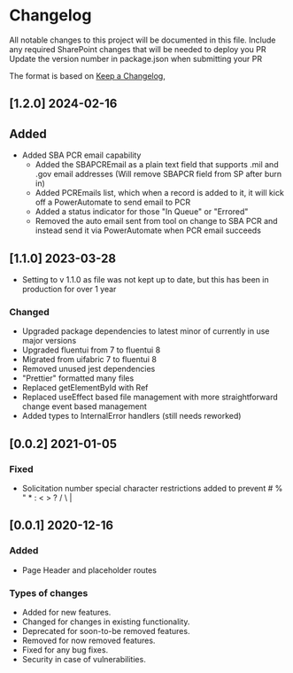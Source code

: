 # Changelog

All notable changes to this project will be documented in this file.
Include any required SharePoint changes that will be needed to deploy you PR
Update the version number in package.json when submitting your PR

The format is based on [Keep a Changelog](https://keepachangelog.com/en/1.0.0/),

## [1.2.0] 2024-02-16

## Added

- Added SBA PCR email capability
  - Added the SBAPCREmail as a plain text field that supports .mil and .gov email addresses (Will remove SBAPCR field from SP after burn in)
  - Added PCREmails list, which when a record is added to it, it will kick off a PowerAutomate to send email to PCR
  - Added a status indicator for those "In Queue" or "Errored"
  - Removed the auto email sent from tool on change to SBA PCR and instead send it via PowerAutomate when PCR email succeeds

## [1.1.0] 2023-03-28

- Setting to v 1.1.0 as file was not kept up to date, but this has been in production for over 1 year

### Changed

- Upgraded package dependencies to latest minor of currently in use major versions
- Upgraded fluentui from 7 to fluentui 8
- Migrated from uifabric 7 to fluentui 8
- Removed unused jest dependencies
- "Prettier" formatted many files
- Replaced getElementById with Ref
- Replaced useEffect based file management with more straightforward change event based management
- Added types to InternalError handlers (still needs reworked)

## [0.0.2] 2021-01-05

### Fixed

- Solicitation number special character restrictions added to prevent # % " \* : < > ? / \ |

## [0.0.1] 2020-12-16

### Added

- Page Header and placeholder routes

### Types of changes

- Added for new features.
- Changed for changes in existing functionality.
- Deprecated for soon-to-be removed features.
- Removed for now removed features.
- Fixed for any bug fixes.
- Security in case of vulnerabilities.
